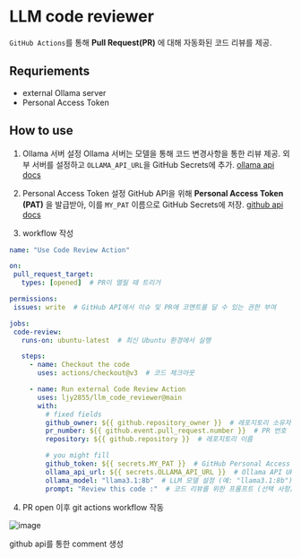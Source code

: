 # LLM code reviewer
`GitHub Actions`를 통해 **Pull Request(PR)** 에 대해 자동화된 코드 리뷰를 제공.

## Requriements
- external Ollama server 
- Personal Access Token


## How to use
1. Ollama 서버 설정
Ollama 서버는 모델을 통해 코드 변경사항을 통한 리뷰 제공. 외부 서버를 설정하고 `OLLAMA_API_URL`을 GitHub Secrets에 추가.
[ollama api docs](https://github.com/ollama/ollama/blob/main/docs/api.md)

2. Personal Access Token 설정
GitHub API을 위해 **Personal Access Token (PAT)** 을 발급받아, 이를 `MY_PAT` 이름으로 GitHub Secrets에 저장.
[github api docs](https://docs.github.com/ko/rest/pulls/reviews?apiVersion=2022-11-28#create-a-review-for-a-pull-request)

3. workflow 작성 
 ```yaml
name: "Use Code Review Action"

on:
  pull_request_target:
    types: [opened]  # PR이 열릴 때 트리거

permissions:
  issues: write  # GitHub API에서 이슈 및 PR에 코멘트를 달 수 있는 권한 부여

jobs:
  code-review:
    runs-on: ubuntu-latest  # 최신 Ubuntu 환경에서 실행

    steps:
      - name: Checkout the code
        uses: actions/checkout@v3  # 코드 체크아웃

      - name: Run external Code Review Action
        uses: ljy2855/llm_code_reviewer@main 
        with:
          # fixed fields
          github_owner: ${{ github.repository_owner }}  # 레포지토리 소유자
          pr_number: ${{ github.event.pull_request.number }}  # PR 번호
          repository: ${{ github.repository }}  # 레포지토리 이름

          # you might fill
          github_token: ${{ secrets.MY_PAT }}  # GitHub Personal Access Token
          ollama_api_url: ${{ secrets.OLLAMA_API_URL }}  # Ollama API URL
          ollama_model: "llama3.1:8b"  # LLM 모델 설정 (예: "llama3.1:8b")
          prompt: "Review this code :"  # 코드 리뷰를 위한 프롬프트 (선택 사항)

 ```
4. PR open 이후 git actions workflow 작동


![image](https://github.com/user-attachments/assets/76ddd0e4-2f31-4ccd-aa20-87c068d491fc)

   github api를 통한 comment 생성
